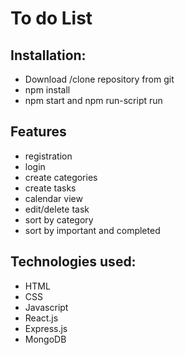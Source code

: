# To do List

## Installation:
* Download /clone repository from git
* npm install
* npm start and npm run-script run

## Features
* registration
* login
* create categories
* create tasks
* calendar view
* edit/delete task
* sort by category
* sort by important and completed

## Technologies used:
* HTML
* CSS
* Javascript
* React.js
* Express.js
* MongoDB



